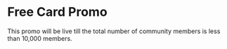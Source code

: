# Free Card Promo

This promo will be live till the total number of community members is less than 10,000 members.
